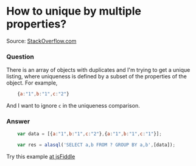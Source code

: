 # How to unique by multiple properties?

Source: [StackOverflow.com](http://stackoverflow.com/questions/26306415/underscore-lodash-unique-by-multiple-properties/27634393#27634393)

### Question

There is an array of objects with duplicates and I'm trying to get a unique listing, where uniqueness is defined by a subset of the properties of the object. For example,
```js
    {a:"1",b:"1",c:"2"}
```
And I want to ignore `c` in the uniqueness comparison.

### Answer
```js
    var data = [{a:"1",b:"1",c:"2"},{a:"1",b:"1",c:"1"}];

    var res = alasql('SELECT a,b FROM ? GROUP BY a,b',[data]);
```
Try this example [at jsFiddle](http://jsfiddle.net/agershun/L1g6vgLj/1/)